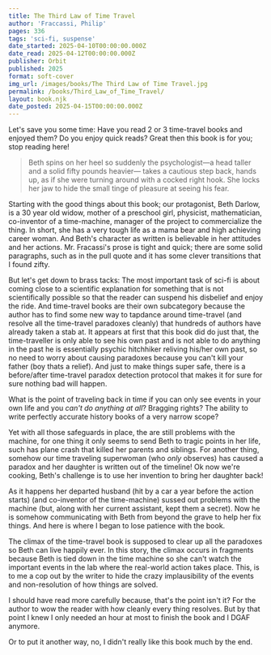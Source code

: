 ```yaml
---
title: The Third Law of Time Travel
author: 'Fraccassi, Philip'
pages: 336
tags: 'sci-fi, suspense'
date_started: 2025-04-10T00:00:00.000Z
date_read: 2025-04-12T00:00:00.000Z
publisher: Orbit
published: 2025
format: soft-cover
img_url: /images/books/The Third Law of Time Travel.jpg
permalink: /books/Third_Law_of_Time_Travel/
layout: book.njk
date_posted: 2025-04-15T00:00:00.000Z
---
```

Let's save you some time: Have you read 2 or 3 time-travel books and enjoyed them?  Do you enjoy quick reads?  Great then this book is for you; stop reading here!

<blockquote>
Beth spins on her heel so suddenly the psychologist—a head taller and a solid fifty pounds heavier— takes a cautious step back, hands up, as if she were turning around with a cocked right hook. She locks her jaw to hide the small tinge of pleasure at seeing his fear.
</blockquote>

Starting with the good things about this book; our protagonist, Beth Darlow, is a 30 year old widow, mother of a preschool girl, physicist, mathematician, co-inventor of a time-machine, manager of the project to commercialize the thing. In short, she has a very tough life as a mama bear and high achieving career woman. And Beth's character as written is believable in her attitudes and her actions. Mr. Fracassi's prose is tight and quick; there are some solid paragraphs, such as in the pull quote and it has some clever transitions that I found zifty.  

 But let's get down to brass tacks: The most important task of sci-fi is about coming close to a scientific explanation for something that is not scientifically possible so that the reader can suspend his disbelief and enjoy the ride.  And time-travel books are their own subcategory because the author has to find some new way to tapdance around time-travel (and resolve all the time-travel paradoxes cleanly) that hundreds of authors have already taken a stab at.  It appears at first that this book did do just that, the time-traveller is only able to see his own past and is not able to do anything in the past he is essentially psychic hitchhiker reliving his/her own past, so no need to worry about causing paradoxes because you can't kill your father (boy thats a relief).  And just to make things super safe, there is a before/after time-travel paradox detection protocol that makes it for sure for sure nothing bad will happen.  

What is the point of traveling back in time if you can only see events in your own life and you *can't do anything at all*?  Bragging rights? The ability to write perfectly accurate history books of a very narrow scope? 

Yet with all those safeguards in place, the are still problems with the machine, for one thing it only seems to send Beth to tragic points in her life, such has plane crash that killed her parents and siblings. For another thing, somehow our time traveling superwoman (who *only* observes) has caused a paradox and her daughter is written out of the timeline!  Ok now we're cooking, Beth's challenge is to use her invention to bring her daughter back!

As it happens her departed husband (hit by a car a year before the action starts) (and co-inventor of the time-machine) sussed out problems with the machine (but, along with her current assistant, kept them a secret).  Now he is somehow communicating with Beth from beyond the grave to help her fix things.  And here is where I began to lose patience with the book.

The climax of the time-travel book is supposed to clear up all the paradoxes so Beth can live happily ever.  In this story, the climax occurs in fragments because Beth is tied down in the time machine so she can't watch the important events in the lab where the real-world action takes place. This, is to me a cop out by the writer to hide the crazy implausibility of the events and non-resolution of how things are solved.  

I should have read more carefully because, that's the point isn't it? For the author to wow the reader with how cleanly every thing resolves.  But by that point I knew I only needed an hour at most to finish the book and I DGAF anymore.  

Or to put it another way, no, I didn't really like this book much by the end. 
